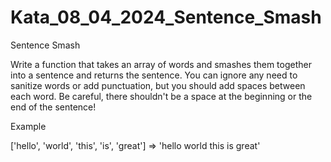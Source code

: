 # Kata_08_04_2024_Sentence_Smash

Sentence Smash

Write a function that takes an array of words and smashes them together into a sentence and returns the sentence. You can ignore any need to sanitize words or add punctuation, but you should add spaces between each word. Be careful, there shouldn't be a space at the beginning or the end of the sentence!

Example

['hello', 'world', 'this', 'is', 'great']  =>  'hello world this is great'
